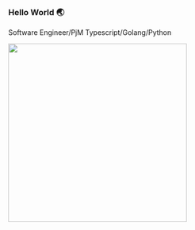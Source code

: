 ### Hello World 🌏

Software Engineer/PjM
Typescript/Golang/Python

<img width="360" align="left" src="https://github-readme-stats.vercel.app/api/top-langs/?username=dmorita00&layout=compact" />
